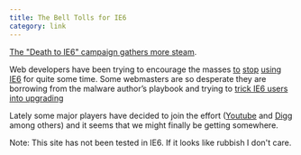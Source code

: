 ```yaml
---
title: The Bell Tolls for IE6
category: link
---
```


[The "Death to IE6" campaign gathers more steam](http://www.computerworld.com/s/article/9136286/_Kill_IE6_campaign_gains_force_30M_Web_users_get_switch_pitch).

Web developers have been trying to encourage the masses [to](http://www.explorerdestroyer.com/) [stop](http://browsehappy.com/) [using](http://www.killbillsbrowser.com/) [IE6](http://www.end6.org/) for quite some time.
Some webmasters are so desperate they are borrowing from the malware author&rsquo;s playbook and trying to [trick IE6 users into upgrading](http://ie6update.com/)

Lately some major players have decided to join the effort ([Youtube](http://www.techcrunch.com/2009/07/14/youtube-will-be-next-to-kiss-ie6-support-goodbye/) and [Digg](http://blog.digg.com/?p=878) among others) and it seems that we might finally be getting somewhere.

Note: This site has not been tested in IE6. If it looks like rubbish I don't care.